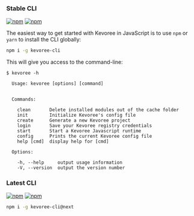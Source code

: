 ### Stable CLI
[![npm](https://img.shields.io/npm/v/kevoree-cli.svg)](https://github.com/kevoree/kevoree-js-cli)
[![npm](https://img.shields.io/npm/dt/kevoree-cli.svg)](https://www.npmjs.com/package/kevoree-cli)

The easiest way to get started with Kevoree in JavaScript is to use `npm` or `yarn` to install the CLI globally:
```sh
npm i -g kevoree-cli
```

This will give you access to the command-line:
```text
$ kevoree -h

  Usage: kevoree [options] [command]


  Commands:

    clean       Delete installed modules out of the cache folder
    init        Initialize Kevoree's config file
    create      Generate a new Kevoree project
    login       Save your Kevoree registry credentials
    start       Start a Kevoree Javascript runtime
    config      Prints the current Kevoree config file
    help [cmd]  display help for [cmd]

  Options:

    -h, --help     output usage information
    -V, --version  output the version number
```

### Latest CLI
[![npm](https://img.shields.io/npm/v/kevoree-cli/next.svg)](https://github.com/kevoree/kevoree-js-cli)
[![npm](https://img.shields.io/npm/dt/kevoree-cli/next.svg)](https://www.npmjs.com/package/kevoree-cli)

```sh
npm i -g kevoree-cli@next
```
